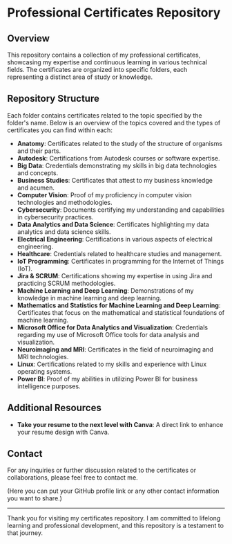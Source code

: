 # Professional Certificates Repository

## Overview

This repository contains a collection of my professional certificates, showcasing my expertise and continuous learning in various technical fields. The certificates are organized into specific folders, each representing a distinct area of study or knowledge.

## Repository Structure

Each folder contains certificates related to the topic specified by the folder's name. Below is an overview of the topics covered and the types of certificates you can find within each:

- **Anatomy**: Certificates related to the study of the structure of organisms and their parts.
- **Autodesk**: Certifications from Autodesk courses or software expertise.
- **Big Data**: Credentials demonstrating my skills in big data technologies and concepts.
- **Business Studies**: Certificates that attest to my business knowledge and acumen.
- **Computer Vision**: Proof of my proficiency in computer vision technologies and methodologies.
- **Cybersecurity**: Documents certifying my understanding and capabilities in cybersecurity practices.
- **Data Analytics and Data Science**: Certificates highlighting my data analytics and data science skills.
- **Electrical Engineering**: Certifications in various aspects of electrical engineering.
- **Healthcare**: Credentials related to healthcare studies and management.
- **IoT Programming**: Certificates in programming for the Internet of Things (IoT).
- **Jira & SCRUM**: Certifications showing my expertise in using Jira and practicing SCRUM methodologies.
- **Machine Learning and Deep Learning**: Demonstrations of my knowledge in machine learning and deep learning.
- **Mathematics and Statistics for Machine Learning and Deep Learning**: Certificates that focus on the mathematical and statistical foundations of machine learning.
- **Microsoft Office for Data Analytics and Visualization**: Credentials regarding my use of Microsoft Office tools for data analysis and visualization.
- **Neuroimaging and MRI**: Certificates in the field of neuroimaging and MRI technologies.
- **Linux**: Certifications related to my skills and experience with Linux operating systems.
- **Power BI**: Proof of my abilities in utilizing Power BI for business intelligence purposes.

## Additional Resources

- **Take your resume to the next level with Canva**: A direct link to enhance your resume design with Canva.

## Contact

For any inquiries or further discussion related to the certificates or collaborations, please feel free to contact me.

(Here you can put your GitHub profile link or any other contact information you want to share.)

---

Thank you for visiting my certificates repository. I am committed to lifelong learning and professional development, and this repository is a testament to that journey.

